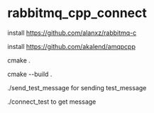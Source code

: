 # rabbitmq_cpp_connect

install https://github.com/alanxz/rabbitmq-c

install https://github.com/akalend/amqpcpp

cmake .

cmake --build .

./send_test_message for sending test_message

./connect_test to get message
